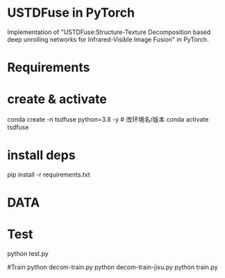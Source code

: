 # USTDFuse in PyTorch
Implementation of "USTDFuse:Structure-Texture Decomposition based deep unrolling networks for Infrared-Visible Image Fusion" in PyTorch.


# Requirements
# create & activate
conda create -n tsdfuse python=3.8 -y      # 改环境名/版本
conda activate tsdfuse
# install deps
pip install -r requirements.txt 

# DATA

# Test
python test.py

#Train
python decom-train.py
python decom-train-jixu.py
python train.py
